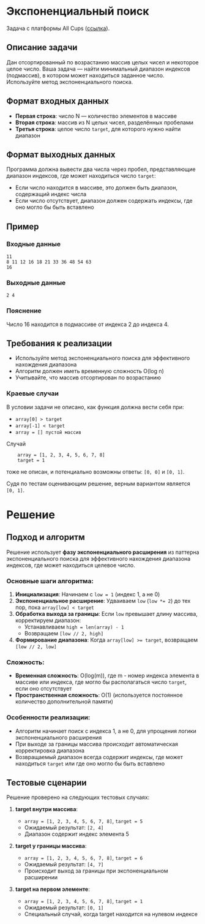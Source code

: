 # Экспоненциальный поиск

Задача с платформы All Cups ([ссылка](https://cups.online/ru/workareas/education_2277/1238/2398/)).

## Описание задачи

Дан отсортированный по возрастанию массив целых чисел и некоторое целое число. Ваша задача — найти минимальный диапазон индексов (подмассив), в котором может находиться заданное число. Используйте метод экспоненциального поиска.

## Формат входных данных

- **Первая строка**: число N — количество элементов в массиве
- **Вторая строка**: массив из N целых чисел, разделённых пробелами
- **Третья строка**: целое число `target`, для которого нужно найти диапазон

## Формат выходных данных

Программа должна вывести два числа через пробел, представляющие диапазон индексов, где может находиться число `target`:
- Если число находится в массиве, это должен быть диапазон, содержащий индекс числа
- Если число отсутствует, диапазон должен содержать индексы, где оно могло бы быть вставлено

## Пример

### Входные данные
```
11
8 11 12 16 18 21 33 36 48 54 63
16
```

### Выходные данные
```
2 4
```

### Пояснение
Число 16 находится в подмассиве от индекса 2 до индекса 4.

## Требования к реализации

- Используйте метод экспоненциального поиска для эффективного нахождения диапазона
- Алгоритм должен иметь временную сложность O(log n)
- Учитывайте, что массив отсортирован по возрастанию

### Краевые случаи 

В условии задачи не описано, как функция должна вести себя при:
- `array[0] > target`
- `array[-1] < target`
- `array = [] пустой массив`

Случай
```
    array = [1, 2, 3, 4, 5, 6, 7, 8]
    target = 1
```
тоже не описан, и потенциально возможны ответы: `[0, 0]` и `[0, 1]`.

Судя по тестам оценивающим решение, верным вариантом является `[0, 1]`.

# Решение

## Подход и алгоритм

Решение использует **фазу экспоненциального расширения** из паттерна экспоненциального поиска для эффективного нахождения диапазона индексов, где может находиться целевое число.

### Основные шаги алгоритма:

1. **Инициализация**: Начинаем с `low = 1` (индекс 1, а не 0)
2. **Экспоненциальное расширение**: Удваиваем `low` (`low *= 2`) до тех пор, пока `array[low] < target`
3. **Обработка выхода за границы**: Если `low` превышает длину массива, корректируем диапазон:
   - Устанавливаем `high = len(array) - 1`
   - Возвращаем `[low // 2, high]`
4. **Формирование диапазона**: Когда `array[low] >= target`, возвращаем `[low // 2, low]`

### Сложность:

- **Временная сложность**: O(log(m)), где m - номер индекса элемента в массиве или индекса, где могло бы располагаться число `target`, если оно отсутствует
- **Пространственная сложность**: O(1) (используется постоянное количество дополнительной памяти)

### Особенности реализации:

- Алгоритм начинает поиск с индекса 1, а не 0, для упрощения логики экспоненциального расширения
- При выходе за границы массива происходит автоматическая корректировка диапазона
- Возвращаемый диапазон всегда содержит индексы, где может находиться `target` или где оно могло бы быть вставлено

## Тестовые сценарии

Решение проверено на следующих тестовых случаях:

1. **target внутри массива**:
   - `array = [1, 2, 3, 4, 5, 6, 7, 8]`, `target = 5`
   - Ожидаемый результат: `[2, 4]`
   - Диапазон содержит индекс элемента 5

2. **target у границы массива**:
   - `array = [1, 2, 3, 4, 5, 6, 7, 8]`, `target = 6`
   - Ожидаемый результат: `[4, 7]`
   - Происходит выход за границы при экспоненциальном расширении

3. **target на первом элементе**:
   - `array = [1, 2, 3, 4, 5, 6, 7, 8]`, `target = 1`
   - Ожидаемый результат: `[0, 1]`
   - Специальный случай, когда target находится на нулевом индексе